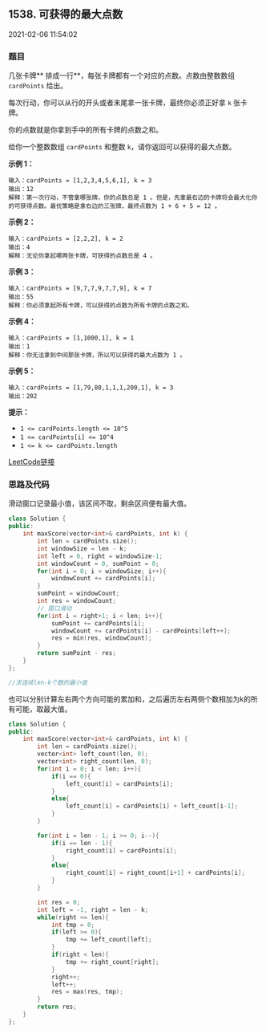 ## 1538. 可获得的最大点数

2021-02-06 11:54:02

### 题目

几张卡牌** 排成一行**，每张卡牌都有一个对应的点数。点数由整数数组 ``cardPoints`` 给出。

每次行动，你可以从行的开头或者末尾拿一张卡牌，最终你必须正好拿 ``k`` 张卡牌。

你的点数就是你拿到手中的所有卡牌的点数之和。

给你一个整数数组 ``cardPoints`` 和整数 ``k``，请你返回可以获得的最大点数。

 

**示例 1：**

```
输入：cardPoints = [1,2,3,4,5,6,1], k = 3
输出：12
解释：第一次行动，不管拿哪张牌，你的点数总是 1 。但是，先拿最右边的卡牌将会最大化你的可获得点数。最优策略是拿右边的三张牌，最终点数为 1 + 6 + 5 = 12 。
```

**示例 2：**

```
输入：cardPoints = [2,2,2], k = 2
输出：4
解释：无论你拿起哪两张卡牌，可获得的点数总是 4 。
```

**示例 3：**

```
输入：cardPoints = [9,7,7,9,7,7,9], k = 7
输出：55
解释：你必须拿起所有卡牌，可以获得的点数为所有卡牌的点数之和。
```

**示例 4：**

```
输入：cardPoints = [1,1000,1], k = 1
输出：1
解释：你无法拿到中间那张卡牌，所以可以获得的最大点数为 1 。 
```

**示例 5：**

```
输入：cardPoints = [1,79,80,1,1,1,200,1], k = 3
输出：202
```

 

**提示：**


- ``1 <= cardPoints.length <= 10^5``
- ``1 <= cardPoints[i] <= 10^4``
- ``1 <= k <= cardPoints.length``



[LeetCode链接](https://leetcode-cn.com/problems/maximum-points-you-can-obtain-from-cards/)

### 思路及代码

滑动窗口记录最小值，该区间不取，剩余区间便有最大值。

```cpp
class Solution {
public:
    int maxScore(vector<int>& cardPoints, int k) {
        int len = cardPoints.size();
        int windowSize = len - k;
        int left = 0, right = windowSize-1;
        int windowCount = 0, sumPoint = 0;
        for(int i = 0; i < windowSize; i++){
            windowCount += cardPoints[i];
        }
        sumPoint = windowCount;
        int res = windowCount;
        // 窗口滑动
        for(int i = right+1; i < len; i++){
            sumPoint += cardPoints[i];
            windowCount += cardPoints[i] - cardPoints[left++];
            res = min(res, windowCount);
        }
        return sumPoint - res;
    }
};

//求连续len-k个数的最小值
```

也可以分别计算左右两个方向可能的累加和，之后遍历左右两侧个数相加为k的所有可能，取最大值。

```cpp
class Solution {
public:
    int maxScore(vector<int>& cardPoints, int k) {
        int len = cardPoints.size();
        vector<int> left_count(len, 0);
        vector<int> right_count(len, 0);
        for(int i = 0; i < len; i++){
            if(i == 0){
                left_count[i] = cardPoints[i];
            }
            else{
                left_count[i] = cardPoints[i] + left_count[i-1];
            }
        }

        for(int i = len - 1; i >= 0; i--){
            if(i == len - 1){
                right_count[i] = cardPoints[i];
            }
            else{
                right_count[i] = right_count[i+1] + cardPoints[i];
            }
        }

        int res = 0;
        int left = -1, right = len - k;
        while(right <= len){
            int tmp = 0;
            if(left >= 0){
                tmp += left_count[left];
            }
            if(right < len){
                tmp += right_count[right];
            }
            right++;
            left++;
            res = max(res, tmp);
        }
        return res;
    }
};
```